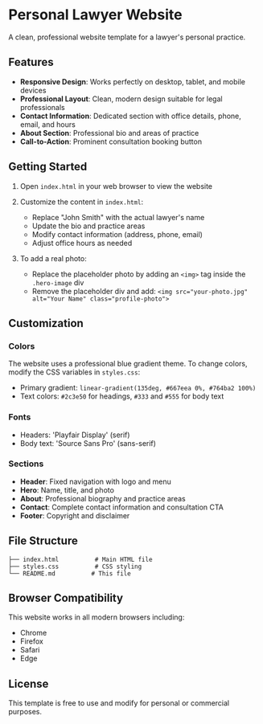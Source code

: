 # Personal Lawyer Website

A clean, professional website template for a lawyer's personal practice.

## Features

- **Responsive Design**: Works perfectly on desktop, tablet, and mobile devices
- **Professional Layout**: Clean, modern design suitable for legal professionals
- **Contact Information**: Dedicated section with office details, phone, email, and hours
- **About Section**: Professional bio and areas of practice
- **Call-to-Action**: Prominent consultation booking button

## Getting Started

1. Open `index.html` in your web browser to view the website
2. Customize the content in `index.html`:

   - Replace "John Smith" with the actual lawyer's name
   - Update the bio and practice areas
   - Modify contact information (address, phone, email)
   - Adjust office hours as needed

3. To add a real photo:
   - Replace the placeholder photo by adding an `<img>` tag inside the `.hero-image` div
   - Remove the placeholder div and add: `<img src="your-photo.jpg" alt="Your Name" class="profile-photo">`

## Customization

### Colors

The website uses a professional blue gradient theme. To change colors, modify the CSS variables in `styles.css`:

- Primary gradient: `linear-gradient(135deg, #667eea 0%, #764ba2 100%)`
- Text colors: `#2c3e50` for headings, `#333` and `#555` for body text

### Fonts

- Headers: 'Playfair Display' (serif)
- Body text: 'Source Sans Pro' (sans-serif)

### Sections

- **Header**: Fixed navigation with logo and menu
- **Hero**: Name, title, and photo
- **About**: Professional biography and practice areas
- **Contact**: Complete contact information and consultation CTA
- **Footer**: Copyright and disclaimer

## File Structure

```
├── index.html          # Main HTML file
├── styles.css          # CSS styling
└── README.md          # This file
```

## Browser Compatibility

This website works in all modern browsers including:

- Chrome
- Firefox
- Safari
- Edge

## License

This template is free to use and modify for personal or commercial purposes.
